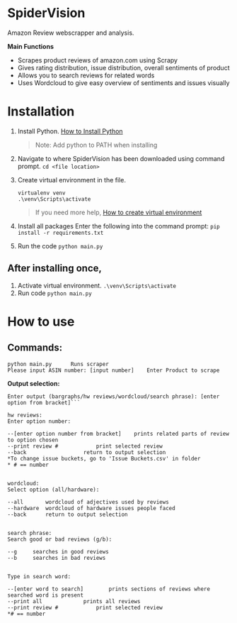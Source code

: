 # SpiderVision
Amazon Review webscrapper and analysis.

**Main Functions**
 - Scrapes product reviews of amazon.com using Scrapy
 - Gives rating distribution, issue distribution, overall sentiments of product
 - Allows you to search reviews for related words
- Uses Wordcloud to give easy overview of sentiments and issues visually


# Installation
1. Install Python.
[How to Install Python](https://realpython.com/installing-python/)
	> Note: Add python to PATH when installing
2. Navigate to where SpiderVision has been downloaded using command prompt.
`cd <file location>`
3. Create virtual environment in the file.
	```
	virtualenv venv
	.\venv\Scripts\activate
	```
	>If you need more help,
	[How to create virtual environment](https://mothergeo-py.readthedocs.io/en/latest/development/how-to/venv-win.html)

4. Install all packages
Enter the following into the command prompt:
`pip install -r requirements.txt`
5. Run the code
`python main.py`
## After installing once,

1. Activate virtual environment.
`.\venv\Scripts\activate`
2. Run code
`python main.py`

# How to use

## Commands:
```
python main.py		Runs scraper
Please input ASIN number: [input number]	Enter Product to scrape
```
**Output selection:**
```
Enter output (bargraphs/hw reviews/wordcloud/search phrase): [enter option from bracket]```

hw reviews:
Enter option number: 

--[enter option number from bracket]	prints related parts of review to option chosen
--print review #			print selected review
--back					return to output selection
*To change issue buckets, go to 'Issue Buckets.csv' in folder
* # == number


wordcloud:
Select option (all/hardware):

--all		wordcloud of adjectives used by reviews
--hardware 	wordcloud of hardware issues people faced
--back 		return to output selection


search phrase:
Search good or bad reviews (g/b):

--g		searches in good reviews
--b		searches in bad reviews


Type in search word:

--[enter word to search]		prints sections of reviews where searched word is present
--print all				prints all reviews
--print review #			print selected review
*# == number
```
